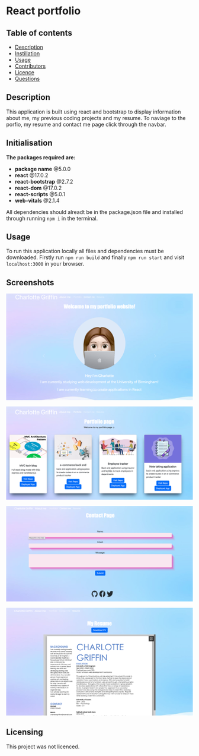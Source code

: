 # React portfolio 

 ## Table of contents

  * [Description](#Description)
  * [Instillation](#Instillation)
  * [Usage](#Usage)
  * [Contributors](#Contributing)
  * [Licence](#License)
  * [Questions](#Questions)
  

## Description
This application is built using react and bootstrap to display information about me, my previous coding projects and my resume. To naviage to the porfio, my resume and contact me page click through the navbar. 

## Initialisation

**The packages required are:**

 * **package name**  @5.0.0
* **react**  @17.0.2
* **react-bootstrap**  @2.7.2
* **react-dom**  @17.0.2
* **react-scripts**  @5.0.1
* **web-vitals**  @2.1.4


All dependencies should alreadt be in the package.json file and installed through running `npm i` in the terminal.

## Usage
To run this application locally all files and dependencies must be downloaded. Firstly run `npm run build` and finally `npm run start` and visit `localhost:3000` in your browser. 

## Screenshots 
![](https://github.com/Charl1410/react-portfolio/blob/cbbb219875dd4dfd7495c193148f03e8b5471d60/website-screenshots/screenshots/Screenshot%202023-02-23%20at%2014.28.16.png)

![](https://github.com/Charl1410/react-portfolio/blob/cbbb219875dd4dfd7495c193148f03e8b5471d60/website-screenshots/screenshots/Screenshot%202023-02-23%20at%2014.28.30.png)

![](https://github.com/Charl1410/react-portfolio/blob/cbbb219875dd4dfd7495c193148f03e8b5471d60/website-screenshots/screenshots/Screenshot%202023-02-23%20at%2016.49.56.png)

![](https://github.com/Charl1410/react-portfolio/blob/cbbb219875dd4dfd7495c193148f03e8b5471d60/website-screenshots/screenshots/Screenshot%202023-02-23%20at%2016.50.07.png)


## Licensing 
This project was not licenced.
